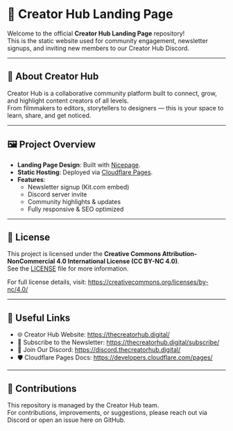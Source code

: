 # 🌟 Creator Hub Landing Page

Welcome to the official **Creator Hub Landing Page** repository!  
This is the static website used for community engagement, newsletter signups, and inviting new members to our Creator Hub Discord.

---

## 🚀 About Creator Hub
Creator Hub is a collaborative community platform built to connect, grow, and highlight content creators of all levels.  
From filmmakers to editors, storytellers to designers — this is your space to learn, share, and get noticed.

---

## 🖼️ Project Overview
- **Landing Page Design**: Built with [Nicepage](https://nicepage.com/).
- **Static Hosting**: Deployed via [Cloudflare Pages](https://pages.cloudflare.com/).
- **Features**:
  - Newsletter signup (Kit.com embed)
  - Discord server invite
  - Community highlights & updates
  - Fully responsive & SEO optimized

---

## 📄 License
This project is licensed under the **Creative Commons Attribution-NonCommercial 4.0 International License (CC BY-NC 4.0)**.  
See the [LICENSE](./LICENSE.md) file for more information.

For full license details, visit: https://creativecommons.org/licenses/by-nc/4.0/

---

## 🔗 Useful Links
- 🌐 Creator Hub Website: https://thecreatorhub.digital/
- 📩 Subscribe to the Newsletter: https://thecreatorhub.digital/subscribe/
- 🎉 Join Our Discord: https://discord.thecreatorhub.digital/
- 🛡️ Cloudflare Pages Docs: https://developers.cloudflare.com/pages/

---

## 🤝 Contributions
This repository is managed by the Creator Hub team.  
For contributions, improvements, or suggestions, please reach out via Discord or open an issue here on GitHub.
